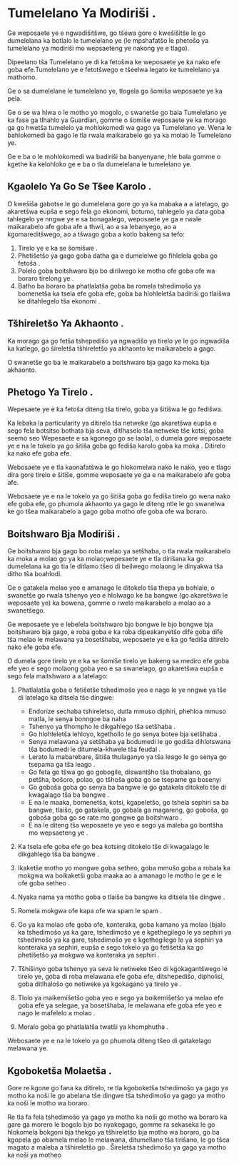 # Tumelelano Ya Modiriši .

Ge weposaete ye e ngwadišitšwe, go tšewa gore o kwešišitše le go dumelelana ka botlalo le tumelelano ye (le mpshafatšo le phetošo ya tumelelano ya modiriši mo wepsaeteng ye nakong ye e tlago).

Dipeelano tša Tumelelano ye di ka fetošwa ke weposaete ye ka nako efe goba efe.Tumelelano ye e fetotšwego e tšeelwa legato ke tumelelano ya mathomo.

Ge o sa dumelelane le tumelelano ye, tlogela go šomiša weposaete ye ka pela.

Ge o se wa hlwa o le motho yo mogolo, o swanetše go bala Tumelelano ye ka fase ga tlhahlo ya Guardian, gomme o šomiše weposaete ye ka morago ga go hwetša tumelelo ya mohlokomedi wa gago ya Tumelelano ye. Wena le bahlokomedi ba gago le tla rwala maikarabelo go ya ka molao le Tumelelano ye.

Ge e ba o le mohlokomedi wa badiriši ba banyenyane, hle bala gomme o kgethe ka kelohloko ge e ba o tla dumelelana le tumelelano ye.

## Kgaolelo Ya Go Se Tšee Karolo .

O kwešiša gabotse le go dumelelana gore go ya ka mabaka a a latelago, go akaretšwa eupša e sego fela go ekonomi, botumo, tahlegelo ya data goba tahlegelo ye nngwe ye e sa bonagalego, weposaete ye ga e rwale maikarabelo afe goba afe a thwii, ao a sa lebanyego, ao a kgomareditšwego, ao a tšwago goba a kotlo bakeng sa tefo:

1. Tirelo ye e ka se šomišwe .
1. Phetišetšo ya gago goba datha ga e dumelelwe go fihlelela goba go fetoša .
1. Polelo goba boitshwaro bjo bo dirilwego ke motho ofe goba ofe wa boraro tirelong ye .
1. Batho ba boraro ba phatlalatša goba ba romela tshedimošo ya bomenetša ka tsela efe goba efe, goba ba hlohleletša badiriši go tlaišwa ke ditahlegelo tša ekonomi .

## Tšhireletšo Ya Akhaonto .

Ka morago ga go fetša tshepedišo ya ngwadišo ya tirelo ye le go ingwadiša ka katlego, go šireletša tšhireletšo ya akhaonto ke maikarabelo a gago.

O swanetše go ba le maikarabelo a boitshwaro bja gago ka moka bja akhaonto.

## Phetogo Ya Tirelo .

Wepesaete ye e ka fetoša diteng tša tirelo, goba ya šitišwa le go fedišwa.

Ka lebaka la particularity ya ditirelo tša netweke (go akaretšwa eupša e sego fela botsitso bothata bja seva, ditlhaselo tša netweke tše kotsi, goba seemo seo Wepesaete e sa kgonego go se laola), o dumela gore weposaete ye e na le tokelo ya go šitiša goba go fediša karolo goba ka moka . Ditirelo ka nako efe goba efe.

Webosaete ye e tla kaonafatšwa le go hlokomelwa nako le nako, yeo e tlago dira gore tirelo e šitiše, gomme weposaete ye ga e na maikarabelo afe goba afe.

Webosaete ye e na le tokelo ya go šitiša goba go fediša tirelo go wena nako efe goba efe, go phumola akhaonto ya gago le diteng ntle le go swanelwa ke go tšea maikarabelo a gago goba motho ofe goba ofe wa boraro.

## Boitshwaro Bja Modiriši .

Ge boitshwaro bja gago bo roba melao ya setšhaba, o tla rwala maikarabelo ka moka a molao go ya ka molao;wepesaete ye e tla dirišana ka go dumelelana ka go tia le ditlamo tšeo di beilwego molaong le dinyakwa tša ditho tša boahlodi.

Ge o gatakela melao yeo e amanago le ditokelo tša thepa ya bohlale, o swanetše go rwala tshenyo yeo e hlolwago ke ba bangwe (go akaretšwa le weposaete ye) ka bowena, gomme o rwele maikarabelo a molao ao a swanetšego.

Ge weposaete ye e lebelela boitshwaro bjo bongwe le bjo bongwe bja boitshwaro bja gago, e roba goba e ka roba dipeakanyetšo dife goba dife tša melao le melawana ya bosetšhaba, weposaete ye e ka go fediša ditirelo nako efe goba efe.

O dumela gore tirelo ye e ka se šomiše tirelo ye bakeng sa mediro efe goba efe yeo e sego molaong goba yeo e sa swanelago, go akaretšwa eupša e sego fela maitshwaro a a latelago:

1. Phatlalatša goba o fetišetše tshedimošo yeo e nago le ye nngwe ya tše di latelago ka ditsela tše dingwe:

   * Endorize sechaba tshireletso, dutla mmuso diphiri, phehloa mmuso matla, le senya bonngoe ba naha
   * Tshenyo ya tlhompho le dikgahlego tša setšhaba .
   * Go hlohleletša lehloyo, kgethollo le go senya botee bja setšhaba .
   * Senya melawana ya setšhaba ya bodumedi le go godiša dihlotswana tša bodumedi le ditumela-khwele tša feudal .
   * Lerato la mabarebare, šitiša thulaganyo ya tša leago le go senya go tsepama ga tša leago .
   * Go feta go tšwa go go gobogile, diswantšho tša thobalano, go petšha, bošoro, polao, go tšhoša goba go se tsepame ga bosenyi
   * Go goboša goba go senya ba bangwe le go gatakela ditokelo tše di kwagalago tša ba bangwe .
   * E na le maaka, bomenetša, kotsi, kgapeletšo, go tshela sephiri sa ba bangwe, tlaišo, go gatakela, go gobala ga magareng, go goboša, go goboša goba go se rate mo gongwe ga boitshwaro .
   * E na le diteng tša weposaete ye yeo e sego ya maleba go bontšha mo wepsaeteng ye .

1. Ka tsela efe goba efe go bea kotsing ditokelo tše di kwagalago le dikgahlego tša ba bangwe .
1. Ikaketše motho yo mongwe goba setheo, goba mmušo goba a robala ka mokgwa wa boikaketši goba maaka ao a amanago le motho le ge e le ofe goba setheo .
1. Nyaka nama ya motho goba o tlaiše ba bangwe ka ditsela tše dingwe .
1. Romela mokgwa ofe kapa ofe wa spam le spam .
1. Go ya ka molao ofe goba ofe, konteraka, goba kamano ya molao (bjalo ka tshedimošo ya ka gare, tshedimošo ye e kgethegilego le ya sephiri ya tshedimošo ya ka gare, tshedimošo ye e kgethegilego le ya sephiri ya konteraka ya sephiri, eupša e sego tokelo ya go fetišetša ka go phetišetšo ya mokgwa wa konteraka ya sephiri .
1. Tšhišinyo goba tshenyo ya seva le netiweke tšeo di kgokagantšwego le tirelo ye, goba di roba melawana efe goba efe, ditshepedišo, dipholisi, goba ditlhalošo go netiweke ya kgokagano ya tirelo ye .
1. Tlolo ya maikemišetšo goba yeo e sego ya boikemišetšo ya melao efe goba efe ya selegae, ya bosetšhaba, le melawana efe goba efe yeo e nago le mafelelo a molao .
1. Moralo goba go phatlalatša twatši ya khomphutha .

Webosaete ye e na le tokelo ya go phumola diteng tšeo di gatakelago melawana ye.

## Kgoboketša Molaetša .

Gore re kgone go fana ka ditirelo, re tla kgoboketša tshedimošo ya gago ya motho ka noši le go abelana tše dingwe tša tshedimošo ya gago ya motho ka noši le motho wa boraro.

Re tla fa fela tshedimošo ya gago ya motho ka noši go motho wa boraro ka gare ga morero le bogolo bjo bo nyakegago, gomme ra sekaseka le go hlokomela bokgoni bja thekgo ya tšhireletšo bja motho wa boraro, go ba kgopela go obamela melao le melawana, ditumellano tša tirišano, le go tšea magato a maleba a tšhireletšo go . Šireletša tshedimošo ya gago ya motho ka noši ya motheo